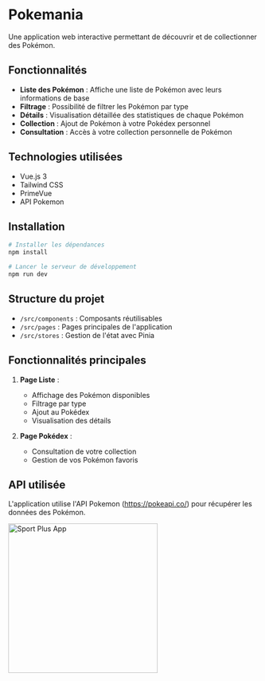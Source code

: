 # Pokemania

Une application web interactive permettant de découvrir et de collectionner des Pokémon.

## Fonctionnalités

- **Liste des Pokémon** : Affiche une liste de Pokémon avec leurs informations de base
- **Filtrage** : Possibilité de filtrer les Pokémon par type
- **Détails** : Visualisation détaillée des statistiques de chaque Pokémon
- **Collection** : Ajout de Pokémon à votre Pokédex personnel
- **Consultation** : Accès à votre collection personnelle de Pokémon

## Technologies utilisées

- Vue.js 3
- Tailwind CSS
- PrimeVue
- API Pokemon

## Installation

```bash
# Installer les dépendances
npm install

# Lancer le serveur de développement
npm run dev
```

## Structure du projet

- `/src/components` : Composants réutilisables
- `/src/pages` : Pages principales de l'application
- `/src/stores` : Gestion de l'état avec Pinia

## Fonctionnalités principales

1. **Page Liste** :
   - Affichage des Pokémon disponibles
   - Filtrage par type
   - Ajout au Pokédex
   - Visualisation des détails

2. **Page Pokédex** :
   - Consultation de votre collection
   - Gestion de vos Pokémon favoris

## API utilisée

L'application utilise l'API Pokemon (https://pokeapi.co/) pour récupérer les données des Pokémon.

<img src="src/assets/images/App.png" alt="Sport Plus App" width="300"/>
